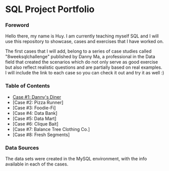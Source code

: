 # SQL Project Portfolio 

### Foreword
Hello there, my name is Huy.
I am currently teaching myself SQL and I will use this repository to showcase, cases and exercises that I have worked on. 

The first cases that I will add, belong to a series of case studies called "8weeksqlchallenge" published by Danny Ma, a professional in the Data field that created the scenarios which do not only serve as good exercise but also reflect realistic questions and are partially based on real examples. I will include the link to each case so you can check it out and try it as well :) 


### Table of Contents 
- [Case #1: Danny's Diner](https://8weeksqlchallenge.com/case-study-1/)
- [Case #2: Pizza Runner]
- [Case #3: Foodie-Fi]
- [Case #4: Data Bank]
- [Case #5: Data Mart]
- [Case #6: Clique Bait]
- [Case #7: Balance Tree Clothing Co.]
- [Case #8: Fresh Segments]

### Data Sources
The data sets were created in the MySQL environment, with the info available in each of the cases.
